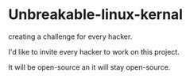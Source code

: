 # Unbreakable-linux-kernal
creating a challenge for every hacker.

I'd like to invite every hacker to work on this project.

It will be open-source an it will stay open-source.
